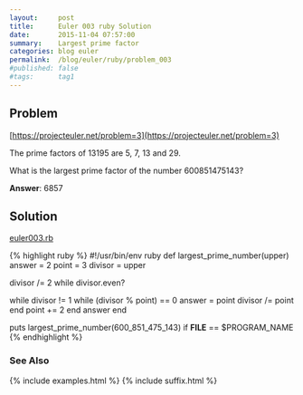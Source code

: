 ```yaml
---
layout:     post
title:      Euler 003 ruby Solution
date:       2015-11-04 07:57:00
summary:    Largest prime factor
categories: blog euler
permalink:  /blog/euler/ruby/problem_003
#published: false
#tags:      tag1
---
```


## Problem

[https://projecteuler.net/problem=3](https://projecteuler.net/problem=3)

The prime factors of 13195 are 5, 7, 13 and 29.

What is the largest prime factor of the number 600851475143?

**Answer**:  6857

## Solution

[euler003.rb](https://gitlab.com/tvarley/euler/blob/master/ruby/lib/euler003.rb)

{% highlight ruby %}
#!/usr/bin/env ruby
def largest_prime_number(upper)
  answer = 2
  point = 3
  divisor = upper

  divisor /= 2 while divisor.even?

  while divisor != 1
    while (divisor % point) == 0
      answer = point
      divisor /= point
    end
    point += 2
  end
  answer
end

puts largest_prime_number(600_851_475_143) if __FILE__ == $PROGRAM_NAME
{% endhighlight %}

### See Also
{% include examples.html %}
{% include suffix.html %}
